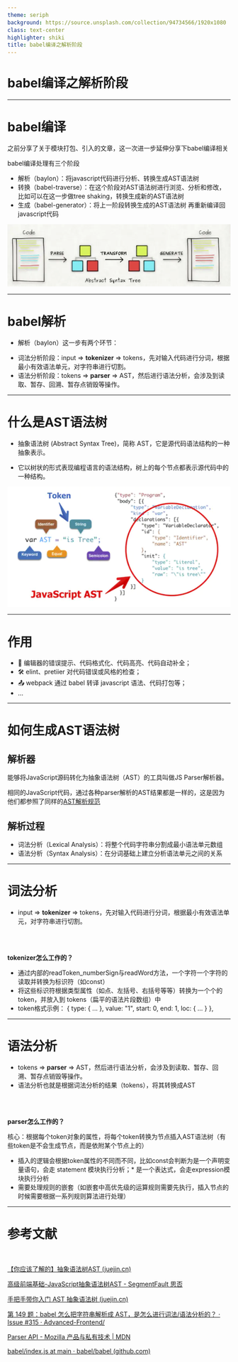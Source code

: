 ```yaml
---
theme: seriph
background: https://source.unsplash.com/collection/94734566/1920x1080
class: text-center
highlighter: shiki
title: babel编译之解析阶段
---
```


# babel编译之解析阶段

---

# babel编译

之前分享了关于模块打包、引入的文章，这一次进一步延伸分享下babel编译相关

babel编译处理有三个阶段
- 解析（baylon）：将javascript代码进行分析、转换生成AST语法树
- 转换（babel-traverse）：在这个阶段对AST语法树进行浏览、分析和修改，比如可以在这一步做tree shaking，转换生成新的AST语法树
- 生成（babel-generator）：将上一阶段转换生成的AST语法树 再重新编译回javascript代码

<img src="/public/label.png">


---

# babel解析

+ 解析（baylon）这一步有两个环节：
- 词法分析阶段：input => **tokenizer** => tokens，先对输入代码进行分词，根据最小有效语法单元，对字符串进行切割。
- 语法分析阶段：tokens => **parser** => AST，然后进行语法分析，会涉及到读取、暂存、回溯、暂存点销毁等操作。

---

# 什么是AST语法树


- 抽象语法树 (Abstract Syntax Tree)，简称 AST，它是源代码语法结构的一种抽象表示。

- 它以树状的形式表现编程语言的语法结构，树上的每个节点都表示源代码中的一种结构。

<img src="/public/ast.png">


<!--

-->

---

# 作用


- 📝 编辑器的错误提示、代码格式化、代码高亮、代码自动补全；
- 🛠 elint、pretiier 对代码错误或风格的检查；
- 📤 webpack 通过 babel 转译 javascript 语法、代码打包等；
- ...

---

# 如何生成AST语法树

## 解析器
能够将JavaScript源码转化为抽象语法树（AST）的工具叫做JS Parser解析器。

相同的JavaScript代码，通过各种parser解析的AST结果都是一样的，这是因为他们都参照了同样的[AST解析规范](https://github.com/estree/estree)

## 解析过程
- 词法分析（Lexical Analysis）：将整个代码字符串分割成最小语法单元数组
- 语法分析（Syntax Analysis）：在分词基础上建立分析语法单元之间的关系

---

# 词法分析

- input => **tokenizer** => tokens，先对输入代码进行分词，根据最小有效语法单元，对字符串进行切割。

<br>
<br>

**tokenizer怎么工作的？**

- 通过内部的readToken_numberSign与readWord方法，一个字符一个字符的读取并转换为标识符（如const）
- 将这些标识符根据类型属性（如点、左括号、右括号等等）转换为一个个的token，并放入到 tokens（扁平的语法片段数组）中
- token格式示例： { type: { ... }, value: "1", start: 0, end: 1, loc: { ... } },

<!-- 
比如const，会按 c o n s t直到空格为止，

35个关键字

1 * 2会分析成怎样？ 分别会是三个token

词法分析被抽象为了一个“有限状态自动机”，在某个状态下，满足一些条件后，会进行状态转移，转移到新的状态，从代码层面看，是一系列的 switch case 语句。经过词法分析后，代码被准确的切割，每个被切分的词叫做 token。

每一个 type 有一组属性
 type: {
    label: 'name',
    keyword: undefined,
    beforeExpr: false,
    startsExpr: true,
    rightAssociative: false,
    isLoop: false,
    isAssign: false,
    prefix: false,
    postfix: false,
    binop: null,
    updateContext: null
  },
-->

---

# 语法分析

- tokens => **parser** => AST，然后进行语法分析，会涉及到读取、暂存、回溯、暂存点销毁等操作。
- 语法分析也就是根据词法分析的结果（tokens），将其转换成AST

<br>
<br>

**parser怎么工作的？**

核心：根据每个token对象的属性，将每个token转换为节点插入AST语法树（有些token是不会生成节点，而是依附某个节点上的）

- 插入的逻辑会根据token属性的不同而不同，比如const会判断为是一个声明变量语句，会走 statement 模块执行分析；* 是一个表达式，会走expression模块执行分析
- 需要处理规则的嵌套（如嵌套中高优先级的运算规则需要先执行，插入节点的时候需要根据一系列规则算法进行处理）

<!-- 
函数也是表达式，function statement
上下文无关文法， LL 算法
 -->

---

# 参考文献

<br>

[ 【你应该了解的】抽象语法树AST (juejin.cn)](https://juejin.cn/post/6844904126099226631)

[高级前端基础-JavaScript抽象语法树AST - SegmentFault 思否](https://segmentfault.com/a/1190000018532745)

[手把手带你入门 AST 抽象语法树 (juejin.cn)](https://juejin.cn/post/6844904035271573511#heading-0)

[第 149 题：babel 怎么把字符串解析成 AST，是怎么进行词法/语法分析的？ · Issue #315 · Advanced-Frontend/](https://github.com/Advanced-Frontend/Daily-Interview-Question/issues/315)

[Parser API - Mozilla 产品与私有技术 | MDN](https://developer.mozilla.org/zh-CN/docs/Mozilla/Projects/SpiderMonkey/Parser_API)

[babel/index.js at main · babel/babel (github.com)](https://github.com/babel/babel/blob/main/packages/babel-parser/src/tokenizer/index.js)
